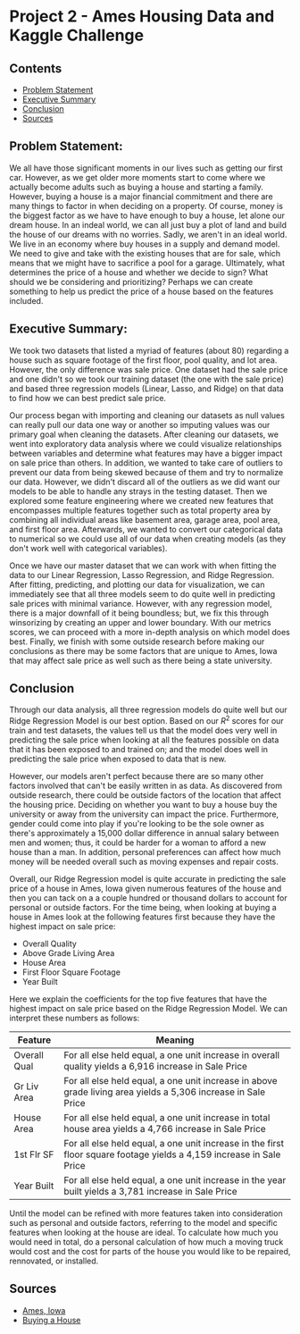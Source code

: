 # Project 2 - Ames Housing Data and Kaggle Challenge

## Contents
- [Problem Statement](#Problem-Statement)
- [Executive Summary](#Executive-Summary)
- [Conclusion](#Conclusion)
- [Sources](#Sources)

## Problem Statement: 
We all have those significant moments in our lives such as getting our first car. However, as we get older more moments start to come where we actually become adults such as buying a house and starting a family. However, buying a house is a major financial commitment and there are many things to factor in when deciding on a property. Of course, money is the biggest factor as we have to have enough to buy a house, let alone our dream house. In an indeal world, we can all just buy a plot of land and build the house of our dreams with no worries. Sadly, we aren't in an ideal world. We live in an economy where buy houses in a supply and demand model. We need to give and take with the existing houses that are for sale, which means that we might have to sacrifice a pool for a garage. Ultimately, what determines the price of a house and whether we decide to sign? What should we be considering and prioritizing? Perhaps we can create something to help us predict the price of a house based on the features included. 

## Executive Summary: 
We took two datasets that listed a myriad of features (about 80) regarding a house such as square footage of the first floor, pool quality, and lot area. However, the only difference was sale price. One dataset had the sale price and one didn't so we took our training dataset (the one with the sale price) and based three regression models (Linear, Lasso, and Ridge) on that data to find how we can best predict sale price. 

Our process began with importing and cleaning our datasets as null values can really pull our data one way or another so imputing values was our primary goal when cleaning the datasets. After cleaning our datasets, we went into exploratory data analysis where we could visualize relationships between variables and determine what features may have a bigger impact on sale price than others. In addition, we wanted to take care of outliers to prevent our data from being skewed because of them and try to normalize our data. However, we didn't discard all of the outliers as we did want our models to be able to handle any strays in the testing dataset. Then we explored some feature engineering where we created new features that encompasses multiple features together such as total property area by combining all individual areas like basement area, garage area, pool area, and first floor area.  Afterwards, we wanted to convert our categorical data to numerical so we could use all of our data when creating models (as they don't work well with categorical variables). 

Once we have our master dataset that we can work with when fitting the data to our Linear Regression, Lasso Regression, and Ridge Regression. After fitting, predicting, and plotting our data for visualization, we can immediately see that all three models seem to do quite well in predicting sale prices with minimal variance. However, with any regression model, there is a major downfall of it being boundless; but, we fix this through winsorizing by creating an upper and lower boundary. With our metrics scores, we can proceed with a more in-depth analysis on which model does best. Finally, we finish with some outside research before making our conclusions as there may be some factors that are unique to Ames, Iowa that may affect sale price as well such as there being a state university. 

## Conclusion 
Through our data analysis, all three regression models do quite well but our Ridge Regression Model is our best option. Based on our $R^2$ scores for our train and test datasets, the values tell us that the model does very well in predicting the sale price when looking at all the features possible on data that it has been exposed to and trained on; and the model does well in predicting the sale price when exposed to data that is new. 

However, our models aren't perfect because there are so many other factors involved that can't be easily written in as data. As discovered from outside research, there could be outside factors of the location that affect the housing price. Deciding on whether you want to buy a house buy the university or away from the university can impact the price. Furthermore, gender could come into play if you're looking to be the sole owner as there's approximately a 15,000 dollar difference in annual salary between men and women; thus, it could be harder for a woman to afford a new house than a man. In addition, personal preferences can affect how much money will be needed overall such as moving expenses and repair costs. 

Overall, our Ridge Regression model is quite accurate in predicting the sale price of a house in Ames, Iowa given numerous features of the house and then you can tack on a a couple hundred or thousand dollars to account for personal or outside factors. For the time being, when looking at buying a house in Ames look at the following features first because they have the highest impact on sale price: 
- Overall Quality 
- Above Grade Living Area
- House Area
- First Floor Square Footage
- Year Built

Here we explain the coefficients for the top five features that have the highest impact on sale price based on the Ridge Regression Model. We can interpret these numbers as follows: 

|Feature|Meaning|
|---|---|
|Overall Qual|For all else held equal, a one unit increase in overall quality yields a 6,916 increase in Sale Price|
|Gr Liv Area|For all else held equal, a one unit increase in above grade living area yields a 5,306 increase in Sale Price| 
|House Area|For all else held equal, a one unit increase in total house area yields a 4,766 increase in Sale Price| 
|1st Flr SF|For all else held equal, a one unit increase in the first floor square footage yields a 4,159 increase in Sale Price| 
|Year Built|For all else held equal, a one unit increase in the year built yields a 3,781 increase in Sale Price| 

Until the model can be refined with more features taken into consideration such as personal and outside factors, referring to the model and specific features when looking at the house are ideal. To calculate how much you would need in total, do a personal calculation of how much a moving truck would cost and the cost for parts of the house you would like to be repaired, rennovated, or installed. 

## Sources
- [Ames, Iowa](https://datausa.io/profile/geo/ames-ia/)
- [Buying a House](https://www.cnbc.com/2018/04/05/how-much-you-need-to-save-to-afford-to-buy-a-home.html)